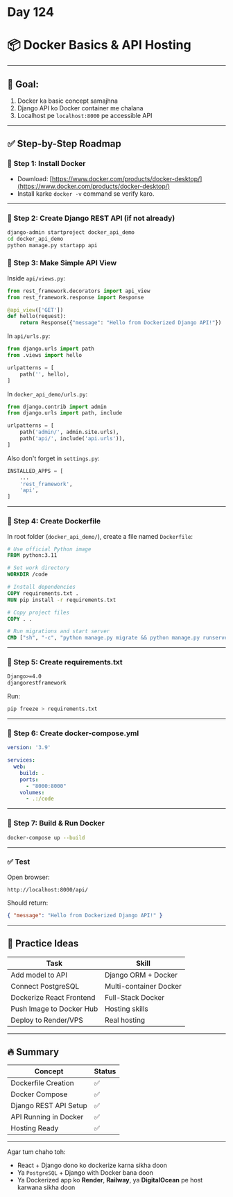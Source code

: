 # **Day 124**

# 📦 **Docker Basics & API Hosting**

---

## 🧠 **Goal:**

1. Docker ka basic concept samajhna
2. Django API ko Docker container me chalana
3. Localhost pe `localhost:8000` pe accessible API

---

## ✅ Step-by-Step Roadmap

### 🔹 Step 1: **Install Docker**

* Download: [https://www.docker.com/products/docker-desktop/](https://www.docker.com/products/docker-desktop/)
* Install karke `docker -v` command se verify karo.

---

### 🔹 Step 2: **Create Django REST API (if not already)**

```bash
django-admin startproject docker_api_demo
cd docker_api_demo
python manage.py startapp api
```

### 🔹 Step 3: **Make Simple API View**

Inside `api/views.py`:

```python
from rest_framework.decorators import api_view
from rest_framework.response import Response

@api_view(['GET'])
def hello(request):
    return Response({"message": "Hello from Dockerized Django API!"})
```

In `api/urls.py`:

```python
from django.urls import path
from .views import hello

urlpatterns = [
    path('', hello),
]
```

In `docker_api_demo/urls.py`:

```python
from django.contrib import admin
from django.urls import path, include

urlpatterns = [
    path('admin/', admin.site.urls),
    path('api/', include('api.urls')),
]
```

Also don't forget in `settings.py`:

```python
INSTALLED_APPS = [
    ...
    'rest_framework',
    'api',
]
```

---

### 🔹 Step 4: **Create Dockerfile**

In root folder (`docker_api_demo/`), create a file named `Dockerfile`:

```Dockerfile
# Use official Python image
FROM python:3.11

# Set work directory
WORKDIR /code

# Install dependencies
COPY requirements.txt .
RUN pip install -r requirements.txt

# Copy project files
COPY . .

# Run migrations and start server
CMD ["sh", "-c", "python manage.py migrate && python manage.py runserver 0.0.0.0:8000"]
```

---

### 🔹 Step 5: **Create requirements.txt**

```txt
Django>=4.0
djangorestframework
```

Run:

```bash
pip freeze > requirements.txt
```

---

### 🔹 Step 6: **Create docker-compose.yml**

```yaml
version: '3.9'

services:
  web:
    build: .
    ports:
      - "8000:8000"
    volumes:
      - .:/code
```

---

### 🔹 Step 7: **Build & Run Docker**

```bash
docker-compose up --build
```

---

### ✅ Test

Open browser:

```
http://localhost:8000/api/
```

Should return:

```json
{ "message": "Hello from Dockerized Django API!" }
```

---

## 🧪 Practice Ideas

| Task                     | Skill                  |
| ------------------------ | ---------------------- |
| Add model to API         | Django ORM + Docker    |
| Connect PostgreSQL       | Multi-container Docker |
| Dockerize React Frontend | Full-Stack Docker      |
| Push Image to Docker Hub | Hosting skills         |
| Deploy to Render/VPS     | Real hosting           |

---

## 🔥 Summary

| Concept               | Status |
| --------------------- | ------ |
| Dockerfile Creation   | ✅      |
| Docker Compose        | ✅      |
| Django REST API Setup | ✅      |
| API Running in Docker | ✅      |
| Hosting Ready         | ✅      |

---

Agar tum chaho toh:

* React + Django dono ko dockerize karna sikha doon
* Ya `PostgreSQL` + Django with Docker bana doon
* Ya Dockerized app ko **Render**, **Railway**, ya **DigitalOcean** pe host karwana sikha doon
